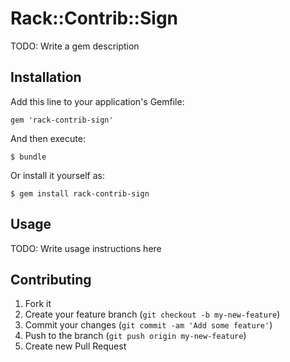 # Rack::Contrib::Sign

TODO: Write a gem description

## Installation

Add this line to your application's Gemfile:

    gem 'rack-contrib-sign'

And then execute:

    $ bundle

Or install it yourself as:

    $ gem install rack-contrib-sign

## Usage

TODO: Write usage instructions here

## Contributing

1. Fork it
2. Create your feature branch (`git checkout -b my-new-feature`)
3. Commit your changes (`git commit -am 'Add some feature'`)
4. Push to the branch (`git push origin my-new-feature`)
5. Create new Pull Request
